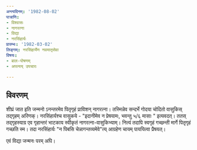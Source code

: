 ```yaml
---
अन्त्यदिनम्: '1982-08-02'
पात्राणि:
- विश्वासः
- नागरत्ना
- विद्या
- नरसिंहार्यः
प्रारम्भः: '1982-03-02'
लिङ्गम्: नरसिंहार्येण नवमातृसेवा
विषयः:
- बाल-पोषणम्
- अपत्यय् उपचारः

---
```


## विवरणम्
शीघ्रं जात इति जन्मनो ऽनन्तरमेव पितृगृहं प्राविशन् नागरत्ना। तस्मिन्नेव सन्दर्भे गोदया चोदितो वासुकिस् तद्गृहम् अरिणक्। नरसिंहार्यश्च वासुकये - "इदानीमेव न प्रेषयामः, भवन्तु ५/६ मासाः " इत्यवदत्।
ततस् तद्गृहस्याग्र एव गृहान्तरं भाटकाय स्वीकृतं नागरत्ना-वासुकिभ्याम्। नित्यं तदापि स्वगृहं गच्छन्ती मार्गे पितृगृहं गच्छति स्म। तदा नरसिंहार्यः "न पिबसि चेन्नागन्तव्यमेवे"त्य् आग्रहेण चायम् पाययित्वा प्रैषयत्। 

एवं विद्या जन्मनः परम् अपि।

